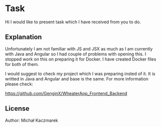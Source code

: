 # Task

Hi I would like to present task which I have received from you to do.

## Explanation

Unfortunately I am not familiar with JS and JSX as much as I am currently with Java and Angular so I had couple of problems with opening this. I stopped work on this on preparing it for Docker. I have created Docker files for both of them.

I would suggest to check my project which I was preparing insted of it. It is writted in Java and Angular and base is the same. For more information please check: 

https://github.com/GenginX/WheaterApp_Frontend_Backend

## License
Author: Michał Kaczmarek
